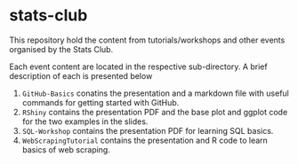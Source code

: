 # stats-club
This repository hold the content from tutorials/workshops and other events organised by the Stats Club.

Each event content are located in the respective sub-directory. A brief description of each is presented below

1. `GitHub-Basics` conatins the presentation and a markdown file with useful commands for getting started with GitHub.
2. `RShiny` contains the presentation PDF and the base plot and ggplot code for the two examples in the slides.
3. `SQL-Workshop` contains the presentation PDF for learning SQL basics. 
4. `WebScrapingTutorial` contains the presentation and R code to learn basics of web scraping.
